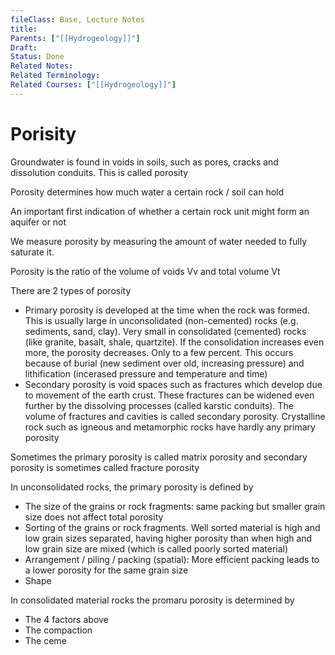 ```yaml
---
fileClass: Base, Lecture Notes
title: 
Parents: ["[[Hydrogeology]]"]
Draft: 
Status: Done
Related Notes: 
Related Terminology: 
Related Courses: ["[[Hydrogeology]]"]
---
```


# Porisity
Groundwater is found in voids in soils, such as pores, cracks and dissolution conduits. This is called porosity

Porosity determines how much water a certain rock / soil can hold

An important first indication of whether a certain rock unit might form an aquifer or not

We measure porosity by measuring the amount of water needed to fully saturate it. 

Porosity is the ratio of the volume of voids Vv and total volume Vt

There are 2 types of porosity
- Primary porosity is developed at the time when the rock was formed. This is usually large in unconsolidated (non-cemented) rocks (e.g. sediments, sand, clay). Very small in consolidated (cemented) rocks (like granite, basalt, shale, quartzite). If the consolidation increases even more, the porosity decreases. Only to a few percent. This occurs because of burial (new sediment over old, increasing pressure) and lithification (incerased pressure and temperature and time)
- Secondary porosity is void spaces such as fractures which develop due to movement of the earth crust. These fractures can be widened even further by the dissolving processes (called karstic conduits). The volume of fractures and cavities is called secondary porosity. Crystalline rock such as igneous and metamorphic rocks have hardly any primary porosity

Sometimes the primary porosity is called matrix porosity and secondary porosity is sometimes called fracture porosity

In unconsolidated rocks, the primary porosity is defined by
- The size of the grains or rock fragments: same packing but smaller grain size does not affect total porosity
- Sorting of the grains or rock fragments. Well sorted material is high and low grain sizes separated, having higher porosity than when high and low grain size are mixed (which is called poorly sorted material)
- Arrangement / piling / packing (spatial): More efficient packing leads to a lower porosity for the same grain size
- Shape

In consolidated material rocks the promaru porosity is determined by
- The 4 factors above
- The compaction
- The ceme